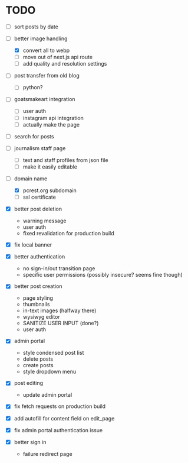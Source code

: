 # TODO

- [ ] sort posts by date

- [ ] better image handling
  - [x] convert all to webp
  - [ ] move out of next.js api route
  - [ ] add quality and resolution settings

- [ ] post transfer from old blog
  - [ ] python?

- [ ] goatsmakeart integration
  - [ ] user auth
  - [ ] instagram api integration
  - [ ] actually make the page

- [ ] search for posts

- [ ] journalism staff page
  - [ ] text and staff profiles from json file
  - [ ] make it easily editable

- [ ] domain name
  - [x] pcrest.org subdomain
  - [ ] ssl certificate

- [x] better post deletion
  - warning message
  - user auth
  - fixed revalidation for production build

- [x] fix local banner

- [x] better authentication
     - no sign-in/out transition page
     - specific user permissions (possibly insecure? seems fine though)

- [x] better post creation
     - page styling
     - thumbnails
     - in-text images (halfway there)
     - wysiwyg editor
     - SANITIZE USER INPUT (done?)
     - user auth

- [x] admin portal
  - style condensed post list
  - delete posts
  - create posts
  - style dropdown menu

- [x] post editing
  - update admin portal

- [x] fix fetch requests on production build

- [x] add autofill for content field on edit_page

- [x] fix admin portal authentication issue

- [x] better sign in
  - failure redirect page